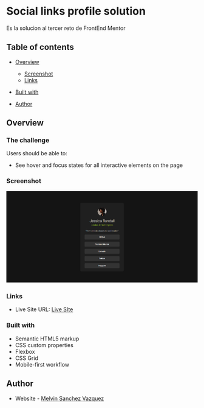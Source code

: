 # Social links profile solution

Es la solucion al tercer reto de FrontEnd Mentor

## Table of contents

- [Overview](#overview)

  - [Screenshot](#screenshot)
  - [Links](#links)
- [Built with](#built-with)
- [Author](#author)



## Overview

### The challenge

Users should be able to:

- See hover and focus states for all interactive elements on the page

### Screenshot

![](./assets/images/Solution.png)



### Links

- Live Site URL: [Live SIte](https://sociallinksmelvin.netlify.app/)

### Built with

- Semantic HTML5 markup
- CSS custom properties
- Flexbox
- CSS Grid
- Mobile-first workflow

## Author

- Website - [Melvin Sanchez Vazquez](https://www.your-site.com)
